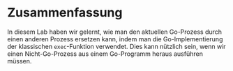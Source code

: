 # Zusammenfassung

In diesem Lab haben wir gelernt, wie man den aktuellen Go-Prozess durch einen anderen Prozess ersetzen kann, indem man die Go-Implementierung der klassischen `exec`-Funktion verwendet. Dies kann nützlich sein, wenn wir einen Nicht-Go-Prozess aus einem Go-Programm heraus ausführen müssen.
